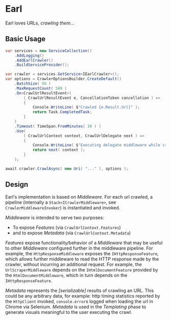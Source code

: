 # Earl

Earl loves URLs, _crawling them_...

## Basic Usage

```csharp
var services = new ServiceCollection()
    .AddLogging()
    .AddEarlCrawler()
    .BuildServiceProvider();

var crawler = services.GetService<IEarlCrawler>();
var options = CrawlerOptionsBuilder.CreateDefault()
    .BatchSize( 50 )
    .MaxRequestCount( 500 )
    .On<CrawlUrlResultEvent>( 
        ( CrawlUrlResultEvent e, CancellationToken cancellation ) =>
        {
            Console.WriteLine( $"Crawled {e.Result.Url}" );
            return Task.CompletedTask;
        }
    )
    .Timeout( TimeSpan.FromMinutes( 30 ) )
    .Use(
        ( CrawlUrlContext context, CrawlUrlDelegate next ) =>
        {
            Console.WriteLine( $"Executing delegate middleware while crawling {context.Url}" );
            return next( context );
        }
    );

await crawler.CrawlAsync( new Uri( "..." ), options );
```

## Design

Earl's implementation is based on _Middleware_. For each url crawled, a pipeline (internally a `Stack<ICrawlerMiddleware>`, see `CrawlerMiddlewareInvoker`) is instantiated and invoked.

_Middleware_ is intended to serve two purposes:

- To expose _Features_ (via `CrawlUrlContext.Features`)
- and to expose _Metadata_ (via `CrawlUrlContext.Metadata`)

_Features_ expose functionality/behavior of a _Middleware_ that may be useful to other _Middleware_ configured further in the middleware pipeline. For example, the `HttpResponseMiddleware` exposes the `IHttpResponseFeature`, which allows further middleware to read the HTTP response made by the crawler, without incurring an additional request. For example, the `UrlScraperMiddleware` depends on the `IHtmlDocumentFeature` provided by the `HtmlDocumentMiddleware`, which in turn depends on the `IHttpResponseFeature`.

_Metadata_ represents the _[serializable]_ results of crawling an URL. This could be any arbitrary data, for example: http timing statistics reported by the `HttpClient` invoked, `console.error`s logged when loading the url in Chrome via Selenium. _Metadata_ is used in the _Templating_ phase to generate visuals meaningful to the user executing the crawl.
